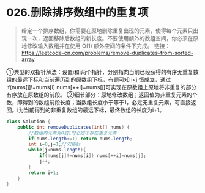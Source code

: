 # 026.删除排序数组中的重复项

>给定一个排序数组，你需要在原地删除重复出现的元素，使得每个元素只出现一次，返回移除后数组的新长度。不要使用额外的数组空间，你必须在原地修改输入数组并在使用 O(1) 额外空间的条件下完成。
>链接：https://leetcode-cn.com/problems/remove-duplicates-from-sorted-array

①典型的双指针解法：设置i和j两个指针，分别指向当前已经获得的有序无重复数组的最远下标和当前遍历到的原数组下标，有题可知 i<j 恒成立，通过if(nums[j]!=nums[i] nums[++i]=nums[j]可实现在原数组上原地将非重复的部分有序放在原数组的前段。
②细节部分：原地修改数组；返回值为非重复元素的个数，即得到的数组前段长度；当数组长度小于等于1，必定无重复元素，可直接返回。i为当前得到的非重复数组的最远下标，最终数组的长度为i+1。

~~~java
class Solution {
    public int removeDuplicates(int[] nums) {
        //数组内元素为0或1时必定不存在重复元素
        if(nums.length<=1) return nums.length;   
        int i=0,j=1;//双指针
        while(j<nums.length){
            if(nums[j]!=nums[i]) nums[++i]=nums[j];
            j++;
        }
        return i+1;
    }
}
~~~

